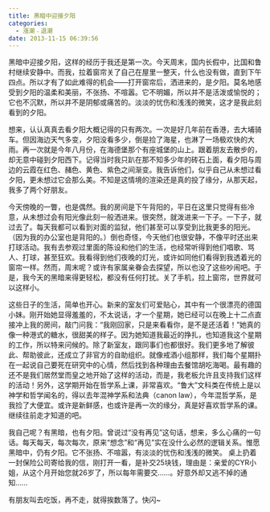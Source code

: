 ```yaml
---
title: 黑暗中迎接夕阳
categories:
  - 漲潮﹣退潮
date: 2013-11-15 06:39:56
---
```


黑暗中迎接夕阳，这样的经历于我还是第一次。今天周末，国内长假中，比国和鲁村继续安静中。而我，拉着窗帘关了自己在屋里一整天，什么也没有做，直到下午四点。所以才有了如此难得的机会——打开窗帘后，洒进来的，是夕阳。莫名地感受到夕阳的温柔和美丽，不张扬、不喧嚣。它不明媚，所以并不是活泼或愉悦的；它也不沉默，所以并不是阴郁或痛苦的。淡淡的忧伤和浅浅的微笑，这才是我此刻看到的夕阳。

想来，认认真真去看夕阳大概记得的只有两次。一次是好几年前在香港，去大埔骑车。但因海边天气多变，夕阳没看多少，倒是捡了海星，也淋了一场极欢快的大雨。再一次就是今年八月份，在海德堡那个有座城堡的山上。跟着朋友去散步的，却无意中碰到夕阳西下。记得当时我只趴在那不知多少年的砖石上面，看夕阳与周边的云霞在红色、赭色、黄色、紫色之间渐变。我告诉他们，似乎自己从未想过看夕阳，更未想过它会那么美。不知是这情境的渲染还是真的投了缘分，从那天起，我多了两个好朋友。

今天傍晚的一瞥，也是偶然。我的房间是下午背阳的，平日在这里只觉得有些冷意，从未想过会有阳光像此刻一般洒进来。很突然，就泼进来一下子。一下子，就过去了。每天我都可以看到对面的监狱，他们甚至可以享受到比我更多的阳光。（因为我的办公室也是背阳的。）倒也奇怪，今天他们也很安静，不像平时还出来打球活动。我有去参观过里面的陈设和他们的生活，也经常听得到他们唱歌、骂人、打球，甚至狂欢。我看得到他们夜晚的灯光，或许如同他们看得到我透着光的窗帘一样。然而，周末呢？或许有家属亲眷会去探望，所以也没了这些吵闹吧。于是，我今天的黑暗来得更轻松，都没有任何打扰。关了手机，拉上窗帘，世界就可以这样小。

这些日子的生活，简单也开心。新来的室友们可爱贴心，其中有一个很漂亮的德国小妹。刚开始她显得羞羞的，不太说话，才一个星期，她已经可以在晚上十二点直接冲上我的房间，敲门问我：“我刚回家，只是来看看你，是不是还活着！”她真的像一种港式的糖水，很甜美的样子。因为她知道我最近的挣扎，也知道我这个星期的工作，所以特来问候的。除了新室友，跟同事们也都很好。我们更多地了解彼此、帮助彼此，还成立了非官方的自助组织。就像戒酒小组那样，我们每个星期扑在一起说自己要死在研究中的心情，然后找到各种理由去餐馆胡吃海喝。最有趣的还不是我们居然堂而皇之地开始了这样的活动，而是，我老板允许且支持我们这样的活动！另外，这学期开始在哲学系上课，非常喜欢。“鲁大”文科类在传统上是以神学和哲学闻名的，得以去年混神学系和法典（canon law），今年混哲学系，是我捡了大便宜。或许是新鲜感，也或许是再一次的缘分，真是好喜欢哲学系的课。继续往前走才知道的吧。

我自己呢？有黑暗，也有夕阳。曾说过“没有再见”这句话，想来，多么心痛的一句话。每天每天，每次每次，原来“想念”和“再见”实在没什么必然的逻辑关系。惟愿黑暗中，仍有夕阳。它不张扬、不喧嚣，有淡淡的忧伤和浅浅的微笑。 桌上扔着一封保险公司寄给我的信，刚打开一看，是补交25块钱，理由是：亲爱的CYR小姐，从这个月开始您就26岁了，所以每年需要交……。好意外却又逃不掉的通知……

有朋友叫去吃饭，再不走，就得挨数落了。快闪~